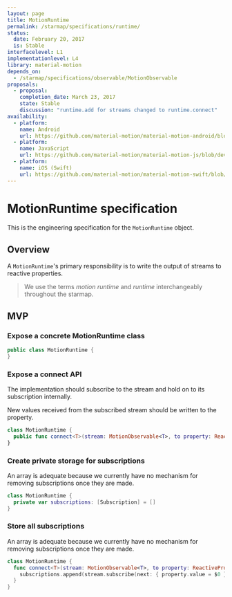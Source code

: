 ```yaml
---
layout: page
title: MotionRuntime
permalink: /starmap/specifications/runtime/
status:
  date: February 20, 2017
  is: Stable
interfacelevel: L1
implementationlevel: L4
library: material-motion
depends_on:
  - /starmap/specifications/observable/MotionObservable
proposals:
  - proposal:
    completion_date: March 23, 2017
    state: Stable
    discussion: "runtime.add for streams changed to runtime.connect"
availability:
  - platform:
    name: Android 
    url: https://github.com/material-motion/material-motion-android/blob/develop/library/src/main/java/com/google/android/material/motion/MotionRuntime.java
  - platform:
    name: JavaScript
    url: https://github.com/material-motion/material-motion-js/blob/develop/packages/core/src/MotionRuntime.ts
  - platform:
    name: iOS (Swift)
    url: https://github.com/material-motion/material-motion-swift/blob/develop/src/MotionRuntime.swift
---
```


# MotionRuntime specification

This is the engineering specification for the `MotionRuntime` object.

## Overview

A `MotionRuntime`'s primary responsibility is to write the output of streams to reactive properties.

> We use the terms *motion runtime* and *runtime* interchangeably throughout the starmap.

## MVP

### Expose a concrete MotionRuntime class

```swift
public class MotionRuntime {
}
```

### Expose a connect API

The implementation should subscribe to the stream and hold on to its subscription internally.

New values received from the subscribed stream should be written to the property.

```swift
class MotionRuntime {
  public func connect<T>(stream: MotionObservable<T>, to property: ReactiveProperty<T>)
}
```

### Create private storage for subscriptions

An array is adequate because we currently have no mechanism for removing subscriptions once they are
made.

```swift
class MotionRuntime {
  private var subscriptions: [Subscription] = []
}
```

### Store all subscriptions

An array is adequate because we currently have no mechanism for removing subscriptions once they are
made.

```swift
class MotionRuntime {
  func connect<T>(stream: MotionObservable<T>, to property: ReactiveProperty<T>) {
    subscriptions.append(stream.subscribe(next: { property.value = $0 }))
  }
}
```
